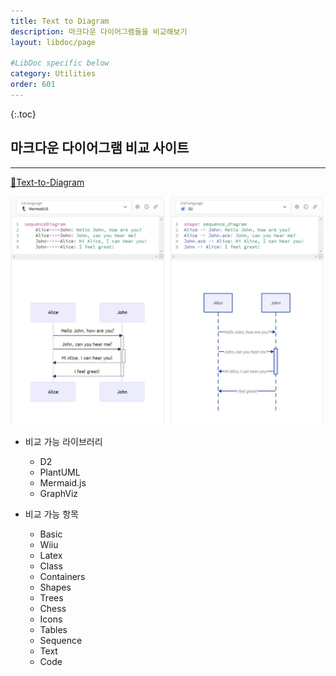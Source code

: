 ```yaml
---
title: Text to Diagram 
description: 마크다운 다이어그램들을 비교해보기
layout: libdoc/page

#LibDoc specific below
category: Utilities
order: 601
---
```

{:.toc}
## 마크다운 다이어그램 비교 사이트
---
[🔗Text-to-Diagram](https://text-to-diagram.com/)

![](/assets/utilities/Utilities_601_textToDiagram/Utilities_601_textToDiagram.webp)

* 비교 가능 라이브러리
  * D2
  * PlantUML
  * Mermaid.js
  * GraphViz

* 비교 가능 항목
  * Basic
  * Wiiu
  * Latex
  * Class
  * Containers
  * Shapes
  * Trees
  * Chess
  * Icons
  * Tables
  * Sequence
  * Text
  * Code